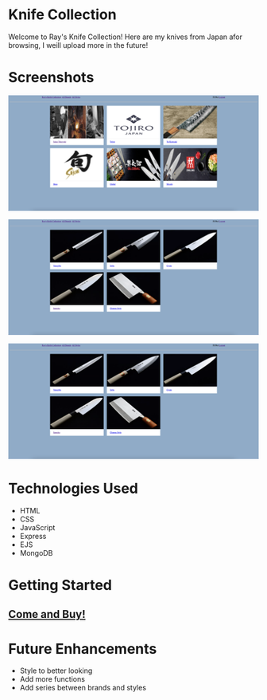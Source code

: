 # Knife Collection
Welcome to Ray's Knife Collection!
Here are my knives from Japan afor browsing, I weill upload more in the future!

# Screenshots

![alt text](screenshots/1.png)

![alt text](screenshots/2.png)

![alt text](screenshots/2.png)

# Technologies Used 
- HTML
- CSS
- JavaScript
- Express
- EJS
- MongoDB

# Getting Started

## [Come and Buy!](https://raysknifecollection.herokuapp.com)

# Future Enhancements

- Style to better looking
- Add more functions
- Add series between brands and styles
